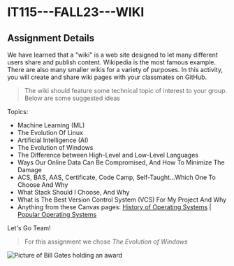 # IT115---FALL23---WIKI
## Assignment Details
  We have learned that a  "wiki" is a web site designed to let many different users share and publish content. Wikipedia is the most famous example. There are also many smaller wikis for a variety of purposes. In this activity, you will create and share wiki pages with your classmates on GitHub. 

>The wiki should feature some technical topic of interest to your group. Below are some suggested ideas

Topics:

   * Machine Learning (ML)
   * The Evolution Of Linux
   * Artificial Intelligence (AI)
   * The Evolution of Windows
   * The Difference between High-Level and Low-Level Languages
   * Ways Our Online Data Can Be Compromised, And How To Minimize The Damage
   * ACS, BAS, AAS, Certificate, Code Camp, Self-Taught...Which One To Choose And Why
   * What Stack Should I Choose, And Why
   * What is The Best Version Control System (VCS) For My Project And Why
   * Anything from these Canvas pages: [History of Operating Systems](https://canvas.seattlecolleges.edu/courses/19044/pages/history-of-operating-systems?wrap=1) | [Popular Operating Systems](https://canvas.seattlecolleges.edu/courses/19044/pages/popular-operating-systems?wrap=1)

Let's Go Team!

> For this assignment we chose _The Evolution of Windows_

![Picture of Bill Gates holding an award](https://logo.com/image-cdn/images/kts928pd/production/17c2bf6fd960bdf4fb5884ede9be5503a1076f9c-1140x620.png?w=1080&q=72)
